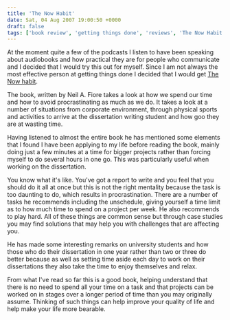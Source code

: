 ```yaml
---
title: 'The Now Habit'
date: Sat, 04 Aug 2007 19:00:50 +0000
draft: false
tags: ['book review', 'getting things done', 'reviews', 'The Now Habit']
---
```


At the moment quite a few of the podcasts I listen to have been speaking about audiobooks and how practical they are for people who communicate and I decided that I would try this out for myself. Since I am not always the most effective person at getting things done I decided that I would get [The Now habit](https://www.amazon.com/gp/product/1585425524/ref=as_li_qf_asin_il_tl?ie=UTF8&tag=richardazia-20&creative=9325&linkCode=as2&creativeASIN=1585425524&linkId=af87238e2824c3b3f8dd7af69cdb1644 "The Now Habit - Amazon.com").

The book, written by Neil A. Fiore takes a look at how we spend our time and how to avoid procrastinating as much as we do. It takes a look at a number of situations from corporate environment, through physical sports and activities to arrive at the dissertation writing student and how goo they are at wasting time.

Having listened to almost the entire book he has mentioned some elements that I found I have been applying to my life before reading the book, mainly doing just a few minutes at a time for bigger projects rather than forcing myself to do several hours in one go. This was particularly useful when working on the dissertation.

You know what it's like. You've got a report to write and you feel that you should do it all at once but this is not the right mentality because the task is too daunting to do, which results in procrastination. There are a number of tasks he recommends including the unschedule, giving yourself a time limit as to how much time to spend on a project per week. He also recommends to play hard. All of these things are common sense but through case studies you may find solutions that may help you with challenges that are affecting you.

He has made some interesting remarks on university students and how those who do their dissertation in one year rather than two or three do better because as well as setting time aside each day to work on their dissertations they also take the time to enjoy themselves and relax.

From what I've read so far this is a good book, helping understand that there is no need to spend all your time on a task and that projects can be worked on in stages over a longer period of time than you may originally assume. Thinking of such things can help improve your quality of life and help make your life more bearable.